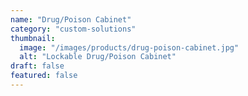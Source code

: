 ```yaml
---
name: "Drug/Poison Cabinet"
category: "custom-solutions"
thumbnail: 
  image: "/images/products/drug-poison-cabinet.jpg"
  alt: "Lockable Drug/Poison Cabinet"
draft: false
featured: false
---
```

